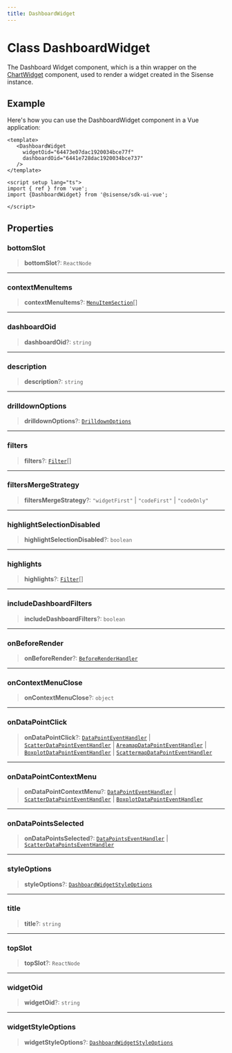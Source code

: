 ```yaml
---
title: DashboardWidget
---
```


# Class DashboardWidget

The Dashboard Widget component, which is a thin wrapper on the [ChartWidget](class.ChartWidget.md) component,
used to render a widget created in the Sisense instance.

## Example

Here's how you can use the DashboardWidget component in a Vue application:
```vue
<template>
   <DashboardWidget
     widgetOid="64473e07dac1920034bce77f"
     dashboardOid="6441e728dac1920034bce737"
   />
</template>

<script setup lang="ts">
import { ref } from 'vue';
import {DashboardWidget} from '@sisense/sdk-ui-vue';

</script>
```

## Properties

### bottomSlot

> **bottomSlot**?: `ReactNode`

***

### contextMenuItems

> **contextMenuItems**?: [`MenuItemSection`](../type-aliases/type-alias.MenuItemSection.md)[]

***

### dashboardOid

> **dashboardOid**?: `string`

***

### description

> **description**?: `string`

***

### drilldownOptions

> **drilldownOptions**?: [`DrilldownOptions`](../type-aliases/type-alias.DrilldownOptions.md)

***

### filters

> **filters**?: [`Filter`](../../sdk-data/interfaces/interface.Filter.md)[]

***

### filtersMergeStrategy

> **filtersMergeStrategy**?: `"widgetFirst"` \| `"codeFirst"` \| `"codeOnly"`

***

### highlightSelectionDisabled

> **highlightSelectionDisabled**?: `boolean`

***

### highlights

> **highlights**?: [`Filter`](../../sdk-data/interfaces/interface.Filter.md)[]

***

### includeDashboardFilters

> **includeDashboardFilters**?: `boolean`

***

### onBeforeRender

> **onBeforeRender**?: [`BeforeRenderHandler`](../type-aliases/type-alias.BeforeRenderHandler.md)

***

### onContextMenuClose

> **onContextMenuClose**?: `object`

***

### onDataPointClick

> **onDataPointClick**?: [`DataPointEventHandler`](../../sdk-ui/type-aliases/type-alias.DataPointEventHandler.md) \| [`ScatterDataPointEventHandler`](../../sdk-ui/type-aliases/type-alias.ScatterDataPointEventHandler.md) \| [`AreamapDataPointEventHandler`](../../sdk-ui/type-aliases/type-alias.AreamapDataPointEventHandler.md) \| [`BoxplotDataPointEventHandler`](../../sdk-ui/type-aliases/type-alias.BoxplotDataPointEventHandler.md) \| [`ScattermapDataPointEventHandler`](../../sdk-ui/type-aliases/type-alias.ScattermapDataPointEventHandler.md)

***

### onDataPointContextMenu

> **onDataPointContextMenu**?: [`DataPointEventHandler`](../../sdk-ui/type-aliases/type-alias.DataPointEventHandler.md) \| [`ScatterDataPointEventHandler`](../../sdk-ui/type-aliases/type-alias.ScatterDataPointEventHandler.md) \| [`BoxplotDataPointEventHandler`](../../sdk-ui/type-aliases/type-alias.BoxplotDataPointEventHandler.md)

***

### onDataPointsSelected

> **onDataPointsSelected**?: [`DataPointsEventHandler`](../../sdk-ui/type-aliases/type-alias.DataPointsEventHandler.md) \| [`ScatterDataPointsEventHandler`](../../sdk-ui/type-aliases/type-alias.ScatterDataPointsEventHandler.md)

***

### styleOptions

> **styleOptions**?: [`DashboardWidgetStyleOptions`](../interfaces/interface.DashboardWidgetStyleOptions.md)

***

### title

> **title**?: `string`

***

### topSlot

> **topSlot**?: `ReactNode`

***

### widgetOid

> **widgetOid**?: `string`

***

### widgetStyleOptions

> **widgetStyleOptions**?: [`DashboardWidgetStyleOptions`](../interfaces/interface.DashboardWidgetStyleOptions.md)
